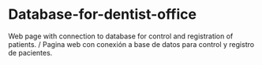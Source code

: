# Database-for-dentist-office
 Web page with connection to database for control and registration of patients. / Pagina web con conexión a base de datos para control y registro de pacientes.
